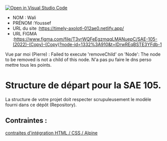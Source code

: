 [![Open in Visual Studio Code](https://classroom.github.com/assets/open-in-vscode-c66648af7eb3fe8bc4f294546bfd86ef473780cde1dea487d3c4ff354943c9ae.svg)](https://classroom.github.com/online_ide?assignment_repo_id=9708523&assignment_repo_type=AssignmentRepo)
- NOM : Wali
- PRÉNOM :Youssef
- URL du site :https://timely-axolotl-012ae0.netlify.app/
- URL FIGMA :https://www.figma.com/file/T3vrWQFeEgzmqqLMANuepC/SAE-105-(2022)-(Copy)-(Copy)?node-id=1332%3A910&t=lDrwREqBSTE3YFdb-1

Vue par moi (Pierre) :
Failed to execute 'removeChild' on 'Node': The node to be removed is not a child of this node.
N'a pas pu faire le dns perso mettre tous les points.

# Structure de départ pour la SAE 105.

La structure de votre projet doit respecter scrupuleusement le modèle fourni dans ce dépôt (Repository).

## Contraintes :
[contraites d'intégration HTML / CSS / Alpine](https://moodle.univ-fcomte.fr/mod/page/view.php?id=645799)
